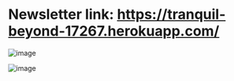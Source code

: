 # Newsletter link: https://tranquil-beyond-17267.herokuapp.com/


![image](https://user-images.githubusercontent.com/93362760/143245102-0dd2338c-e0aa-4218-9092-0cd4481bb0ee.png)

![image](https://user-images.githubusercontent.com/93362760/143245024-7539db9b-d725-4e8b-ad1b-4cd1138d5e1e.png)

